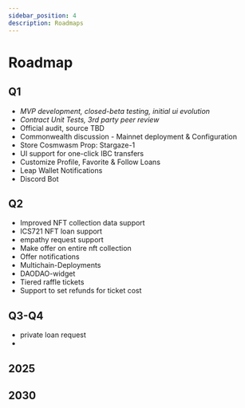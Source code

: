 ```yaml
---
sidebar_position: 4
description: Roadmaps
---
```


# Roadmap


## Q1 
- *MVP development, closed-beta testing, initial ui evolution*
- *Contract Unit Tests, 3rd party peer review*
- Official audit, source TBD
- Commonwealth discussion - Mainnet deployment & Configuration
- Store Cosmwasm Prop: Stargaze-1
- UI support for one-click IBC transfers
- Customize Profile, Favorite & Follow Loans
- Leap Wallet Notifications
- Discord Bot


## Q2
- Improved NFT collection data support
- ICS721 NFT loan support
- empathy request support
- Make offer on entire nft collection
- Offer notifications
- Multichain-Deployments
- DAODAO-widget
- Tiered raffle tickets
- Support to set refunds for ticket cost

## Q3-Q4
- private loan request
-

## 2025

## 2030

<!-- ## 3030 :) -->

